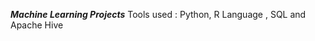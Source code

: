 *********************************************Machine Learning Projects*********************************************
Tools used : Python, R Language , SQL and Apache Hive
